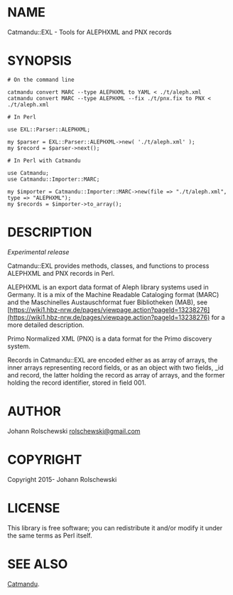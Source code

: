 # NAME

Catmandu::EXL - Tools for ALEPHXML and PNX records

# SYNOPSIS

    # On the command line

    catmandu convert MARC --type ALEPHXML to YAML < ./t/aleph.xml
    catmandu convert MARC --type ALEPHXML --fix ./t/pnx.fix to PNX < ./t/aleph.xml

    # In Perl 

    use EXL::Parser::ALEPHXML;

    my $parser = EXL::Parser::ALEPHXML->new( './t/aleph.xml' );
    my $record = $parser->next();

    # In Perl with Catmandu

    use Catmandu;
    use Catmandu::Importer::MARC;

    my $importer = Catmandu::Importer::MARC->new(file => "./t/aleph.xml", type => "ALEPHXML");
    my $records = $importer->to_array();

# DESCRIPTION

_Experimental release_

Catmandu::EXL  provides methods, classes, and functions to process ALEPHXML and PNX records in Perl.

ALEPHXML is an export data format of Aleph library systems used in Germany. It is a mix of the Machine Readable Cataloging format (MARC) and the Maschinelles Austauschformat fuer Bibliotheken (MAB), see [https://wiki1.hbz-nrw.de/pages/viewpage.action?pageId=13238276](https://wiki1.hbz-nrw.de/pages/viewpage.action?pageId=13238276) for a more detailed description.

Primo Normalized XML (PNX) is a data format for the Primo discovery system.  

Records in Catmandu::EXL are encoded either as as array of arrays, the inner arrays representing record fields, or as an object with two fields, \_id and record, the latter holding the record as array of arrays, and the former holding the record identifier, stored in field 001.

# AUTHOR

Johann Rolschewski <rolschewski@gmail.com>

# COPYRIGHT

Copyright 2015- Johann Rolschewski

# LICENSE

This library is free software; you can redistribute it and/or modify
it under the same terms as Perl itself.

# SEE ALSO

[Catmandu](https://metacpan.org/pod/Catmandu).
